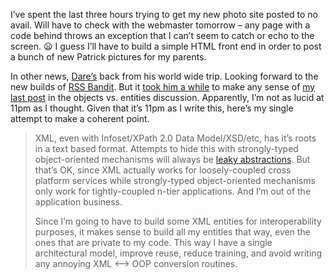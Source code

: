 I’ve spent the last three hours trying to get my new photo site posted
to no avail. Will have to check with the webmaster tomorrow – any page
with a code behind throws an exception that I can’t seem to catch or
echo to the screen. :frowning: I guess I’ll have to build a simple HTML 
front end in order to post a bunch of new Patrick pictures for my parents.

In other news, [Dare’s](http://www.kuro5hin.org/user/Carnage4Life/diary)
back from his world wide trip. Looking forward to the new builds of [RSS
Bandit](http://www22.brinkster.com/rendelmann/db/200306archive002.asp#1054847834002).
But it [took him a
while](http://www.kuro5hin.org/story/2003/6/7/162431/3970) to make any
sense of [my last
post](http://devhawk.net/2003/05/25/more-on-xml-entities/) in the
objects vs. entities discussion. Apparently, I’m not as lucid at 11pm as
I thought. Given that it’s 11pm as I write this, here’s my single
attempt to make a coherent point.

> XML, even with Infoset/XPath 2.0 Data Model/XSD/etc, has it’s roots in
> a text based format. Attempts to hide this with strongly-typed
> object-oriented mechanisms will always be [leaky
> abstractions](http://www.joelonsoftware.com/articles/LeakyAbstractions.html).
> But that’s OK, since XML actually works for loosely-coupled cross
> platform services while strongly-typed object-oriented mechanisms only
> work for tightly-coupled n-tier applications. And I’m out of the
> application business.
>
> Since I’m going to have to build some XML entities for
> interoperability purposes, it makes sense to build all my entitles
> that way, even the ones that are private to my code. This way I have a
> single architectural model, improve reuse, reduce training, and avoid
> writing any annoying XML \<–\> OOP conversion routines.

